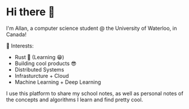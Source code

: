 # Hi there 👋

I'm Allan, a computer science student @ the University of Waterloo, in Canada!

🌱 Interests:

- Rust 🦀 (Learning 😁)
- Building cool products 😎
- Distributed Systems
- Infrasturcture + Cloud
- Machine Learning + Deep Learning

I use this platform to share my school notes, as well as personal notes of the concepts and algorithms I learn and find pretty cool.
